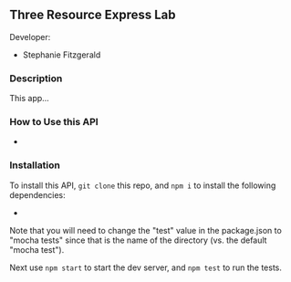 ## Three Resource Express Lab

Developer:
* Stephanie Fitzgerald

### Description

This app... 

### How to Use this API

* 

### Installation

To install this API, `git clone` this repo, and `npm i` to install the following dependencies:

* 

Note that you will need to change the "test" value in the package.json to "mocha tests" since that is the name of the directory (vs. the default "mocha test").

Next use `npm start` to start the dev server, and `npm test` to run the tests.